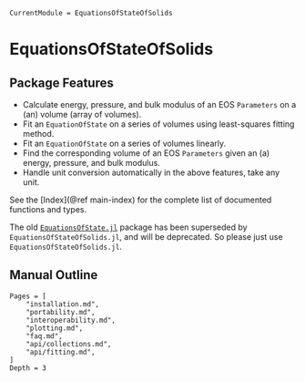 ```@meta
CurrentModule = EquationsOfStateOfSolids
```

# EquationsOfStateOfSolids

## Package Features

- Calculate energy, pressure, and bulk modulus of an EOS `Parameters` on a (an)
  volume (array of volumes).
- Fit an `EquationOfState` on a series of volumes using least-squares fitting
  method.
- Fit an `EquationOfState` on a series of volumes linearly.
- Find the corresponding volume of an EOS `Parameters` given an (a) energy,
  pressure, and bulk modulus.
- Handle unit conversion automatically in the above features, take any unit.

See the [Index](@ref main-index) for the complete list of documented functions
and types.

The old [`EquationsOfState.jl`](https://github.com/MineralsCloud/EquationsOfState.jl)
package has been superseded by `EquationsOfStateOfSolids.jl`, and will be deprecated.
So please just use `EquationsOfStateOfSolids.jl`.

## Manual Outline

```@contents
Pages = [
    "installation.md",
    "portability.md",
    "interoperability.md",
    "plotting.md",
    "faq.md",
    "api/collections.md",
    "api/fitting.md",
]
Depth = 3
```

```@index
```

